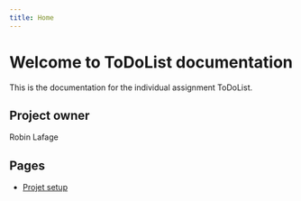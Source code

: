 ```yaml
---
title: Home
---
```


# Welcome to ToDoList documentation

This is the documentation for the individual assignment ToDoList.

## Project owner

Robin Lafage

## Pages

- [Projet setup](/setup)
